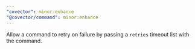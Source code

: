 ```yaml
---
"covector": minor:enhance
"@covector/command": minor:enhance
---
```


Allow a command to retry on failure by passing a `retries` timeout list with the command.
